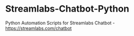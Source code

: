 # Streamlabs-Chatbot-Python
Python Automation Scripts for Streamlabs Chatbot - https://streamlabs.com/chatbot
